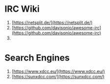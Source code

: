# IRC Wiki
1. [https://netsplit.de/](https://netsplit.de/)
2. [https://github.com/davisonio/awesome-irc](https://github.com/davisonio/awesome-irc)
3. 





# Search Engines
1. [https://www.xdcc.eu/](https://www.xdcc.eu/)
2. [https://sunxdcc.com/](https://sunxdcc.com/)